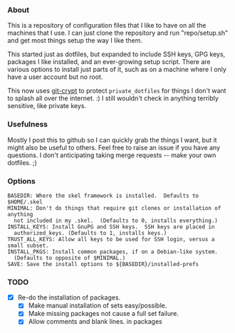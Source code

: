 ### About ###

This is a repository of configuration files that I like to have on all the
machines that I use.  I can just clone the repository and run "repo/setup.sh"
and get most things setup the way I like them.

This started just as dotfiles, but expanded to include SSH keys, GPG keys,
packages I like installed, and an ever-growing setup script.  There are various
options to install just parts of it, such as on a machine where I only have a
user account but no root.

This now uses [git-crypt](https://github.com/AGWA/git-crypt) to protect
`private_dotfiles` for things I don't want to splash all over the internet. :)
I still wouldn't check in anything terribly sensitive, like private keys.

### Usefulness ###

Mostly I post this to github so I can quickly grab the things I want, but it
might also be useful to others.  Feel free to raise an issue if you have any
questions.  I don't anticipating taking merge requests -- make your own
dotfiles.  ;)

### Options ###

```
BASEDIR: Where the skel framework is installed.  Defaults to $HOME/.skel
MINIMAL: Don't do things that require git clones or installation of anything
  not included in my .skel.  (Defaults to 0, installs everything.)
INSTALL_KEYS: Install GnuPG and SSH keys.  SSH keys are placed in
  authorized_keys. (Defaults to 1, installs keys.)
TRUST_ALL_KEYS: Allow all keys to be used for SSH login, versus a small subset.
INSTALL_PKGS: Install common packages, if on a Debian-like system.
  (Defaults to opposite of $MINIMAL.)
SAVE: Save the install options to ${BASEDIR}/installed-prefs
```

### TODO ###

-  [X] Re-do the installation of packages.
    -  [X] Make manual installation of sets easy/possible.
    -  [X] Make missing packages not cause a full set failure.
    -  [X] Allow comments and blank lines. in packages
